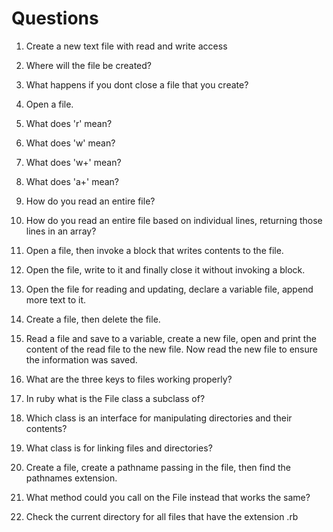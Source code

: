 # Questions

1. Create a new text file with read and write access

2. Where will the file be created?

3. What happens if you dont close a file that you create?

4. Open a file. 

5. What does 'r' mean? 

6. What does 'w' mean?

7. What does 'w+' mean?

8. What does 'a+' mean?

9. How do you read an entire file?

10. How do you read an entire file based on individual lines, returning those lines in an array?

11. Open a file, then invoke a block that writes contents to the file.

12. Open the file, write to it and finally close it without invoking a block.

13. Open the file for reading and updating, declare a variable file, append more text to it. 

14. Create a file, then delete the file. 

15. Read a file and save to a variable, create a new file, open and print the content of the read file to the new file. Now read the new file to ensure the information was saved. 

16. What are the three keys to files working properly?

17. In ruby what is the File class a subclass of? 

18. Which class is an interface for manipulating directories and their contents?

19. What class is for linking files and directories?

20. Create a file, create a pathname passing in the file, then find the pathnames extension.

21. What method could you call on the File instead that works the same?

22. Check the current directory for all files that have the extension .rb 
